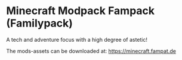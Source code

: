# Minecraft Modpack Fampack (Familypack)
A tech and adventure focus with a high degree of astetic!

The mods-assets can be downloaded at:
https://minecraft.fampat.de
